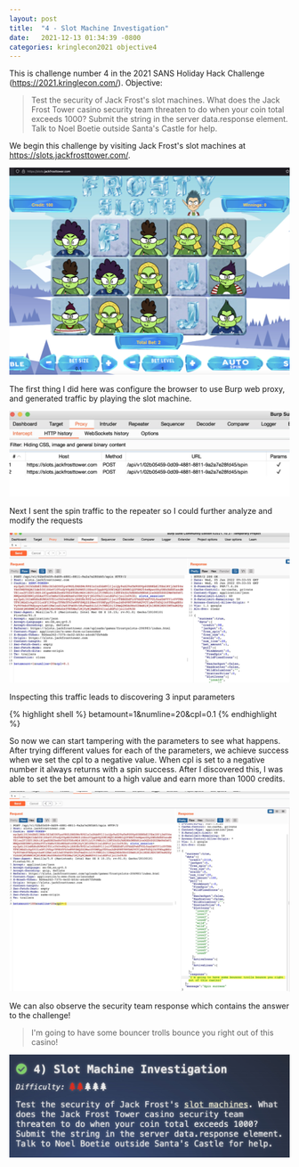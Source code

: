 ```yaml
---
layout: post
title:  "4 - Slot Machine Investigation"
date:   2021-12-13 01:34:39 -0800
categories: kringlecon2021 objective4
---
```


This is challenge number 4 in the 2021 SANS Holiday Hack Challenge (https://2021.kringlecon.com/). Objective:

>Test the security of Jack Frost's slot machines. What does the Jack Frost Tower casino security team threaten to do when your coin total exceeds 1000? Submit the string in the server data.response element. Talk to Noel Boetie outside Santa's Castle for help.

We begin this challenge by visiting Jack Frost's slot machines at https://slots.jackfrosttower.com/.

![Objective4 slots](/assets/kringlecon2021/objective4/objective4_slots.jpg)

The first thing I did here was configure the browser to use Burp web proxy, and generated traffic by playing the slot machine.

![Objective4 burp](/assets/kringlecon2021/objective4/objective4_burp.jpg)

Next I sent the spin traffic to the repeater so I could further analyze and modify the requests


![Objective4 burp](/assets/kringlecon2021/objective4/objective4_repeater.jpg)

Inspecting this traffic leads to discovering 3 input parameters


{% highlight shell %}
betamount=1&numline=20&cpl=0.1
{% endhighlight %}

So now we can start tampering with the parameters to see what happens. After trying different values for each of the parameters, we achieve success when we set the cpl to a negative value. When cpl is set to a negative number it always returns with a spin success. After I discovered this, I was able to set the bet amount to a high value and earn more than 1000 credits.

![Objective4 cpl](/assets/kringlecon2021/objective4/objective4_cpl.jpg)

We can also observe the security team response which contains the answer to the challenge!

>I'm going to have some bouncer trolls bounce you right out of this casino!

![Objective4 complete](/assets/kringlecon2021/objective4/objective4_complete.jpg)
